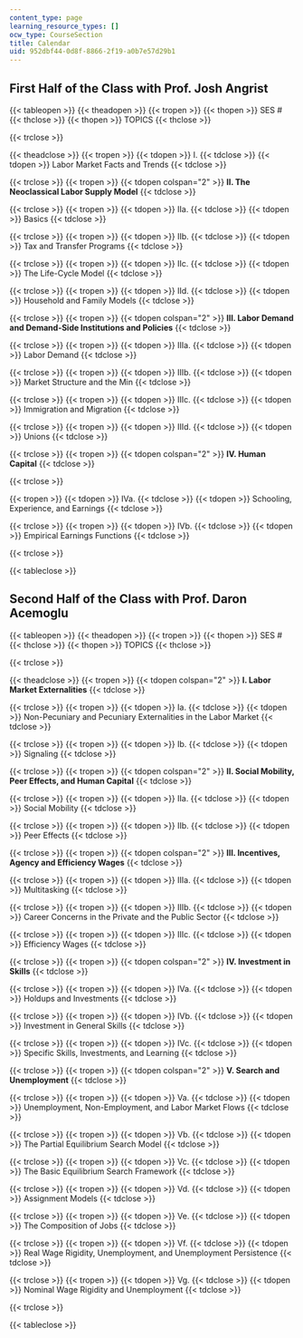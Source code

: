 ```yaml
---
content_type: page
learning_resource_types: []
ocw_type: CourseSection
title: Calendar
uid: 952dbf44-0d8f-8866-2f19-a0b7e57d29b1
---
```


First Half of the Class with Prof. Josh Angrist
-----------------------------------------------

{{< tableopen >}}
{{< theadopen >}}
{{< tropen >}}
{{< thopen >}}
SES #
{{< thclose >}}
{{< thopen >}}
TOPICS
{{< thclose >}}

{{< trclose >}}

{{< theadclose >}}
{{< tropen >}}
{{< tdopen >}}
I.
{{< tdclose >}}
{{< tdopen >}}
Labor Market Facts and Trends
{{< tdclose >}}

{{< trclose >}}
{{< tropen >}}
{{< tdopen colspan="2" >}}
**II. The Neoclassical Labor Supply Model**
{{< tdclose >}}

{{< trclose >}}
{{< tropen >}}
{{< tdopen >}}
IIa.
{{< tdclose >}}
{{< tdopen >}}
Basics
{{< tdclose >}}

{{< trclose >}}
{{< tropen >}}
{{< tdopen >}}
IIb.
{{< tdclose >}}
{{< tdopen >}}
Tax and Transfer Programs
{{< tdclose >}}

{{< trclose >}}
{{< tropen >}}
{{< tdopen >}}
IIc.
{{< tdclose >}}
{{< tdopen >}}
The Life-Cycle Model
{{< tdclose >}}

{{< trclose >}}
{{< tropen >}}
{{< tdopen >}}
IId.
{{< tdclose >}}
{{< tdopen >}}
Household and Family Models
{{< tdclose >}}

{{< trclose >}}
{{< tropen >}}
{{< tdopen colspan="2" >}}
**III. Labor Demand and Demand-Side Institutions and Policies**
{{< tdclose >}}

{{< trclose >}}
{{< tropen >}}
{{< tdopen >}}
IIIa.
{{< tdclose >}}
{{< tdopen >}}
Labor Demand
{{< tdclose >}}

{{< trclose >}}
{{< tropen >}}
{{< tdopen >}}
IIIb.
{{< tdclose >}}
{{< tdopen >}}
Market Structure and the Min
{{< tdclose >}}

{{< trclose >}}
{{< tropen >}}
{{< tdopen >}}
IIIc.
{{< tdclose >}}
{{< tdopen >}}
Immigration and Migration
{{< tdclose >}}

{{< trclose >}}
{{< tropen >}}
{{< tdopen >}}
IIId.
{{< tdclose >}}
{{< tdopen >}}
Unions
{{< tdclose >}}

{{< trclose >}}
{{< tropen >}}
{{< tdopen colspan="2" >}}
**IV. Human Capital**
{{< tdclose >}}

{{< trclose >}}

{{< tropen >}}
{{< tdopen >}}
IVa.
{{< tdclose >}}
{{< tdopen >}}
Schooling, Experience, and Earnings
{{< tdclose >}}

{{< trclose >}}
{{< tropen >}}
{{< tdopen >}}
IVb.
{{< tdclose >}}
{{< tdopen >}}
Empirical Earnings Functions
{{< tdclose >}}

{{< trclose >}}

{{< tableclose >}}

Second Half of the Class with Prof. Daron Acemoglu
--------------------------------------------------

{{< tableopen >}}
{{< theadopen >}}
{{< tropen >}}
{{< thopen >}}
SES #
{{< thclose >}}
{{< thopen >}}
TOPICS
{{< thclose >}}

{{< trclose >}}

{{< theadclose >}}
{{< tropen >}}
{{< tdopen colspan="2" >}}
**I. Labor Market Externalities**
{{< tdclose >}}

{{< trclose >}}
{{< tropen >}}
{{< tdopen >}}
Ia.
{{< tdclose >}}
{{< tdopen >}}
Non-Pecuniary and Pecuniary Externalities in the Labor Market
{{< tdclose >}}

{{< trclose >}}
{{< tropen >}}
{{< tdopen >}}
Ib.
{{< tdclose >}}
{{< tdopen >}}
Signaling
{{< tdclose >}}

{{< trclose >}}
{{< tropen >}}
{{< tdopen colspan="2" >}}
**II. Social Mobility, Peer Effects, and Human Capital**
{{< tdclose >}}

{{< trclose >}}
{{< tropen >}}
{{< tdopen >}}
IIa.
{{< tdclose >}}
{{< tdopen >}}
Social Mobility
{{< tdclose >}}

{{< trclose >}}
{{< tropen >}}
{{< tdopen >}}
IIb.
{{< tdclose >}}
{{< tdopen >}}
Peer Effects
{{< tdclose >}}

{{< trclose >}}
{{< tropen >}}
{{< tdopen colspan="2" >}}
**III. Incentives, Agency and Efficiency Wages**
{{< tdclose >}}

{{< trclose >}}
{{< tropen >}}
{{< tdopen >}}
IIIa.
{{< tdclose >}}
{{< tdopen >}}
Multitasking
{{< tdclose >}}

{{< trclose >}}
{{< tropen >}}
{{< tdopen >}}
IIIb.
{{< tdclose >}}
{{< tdopen >}}
Career Concerns in the Private and the Public Sector
{{< tdclose >}}

{{< trclose >}}
{{< tropen >}}
{{< tdopen >}}
IIIc.
{{< tdclose >}}
{{< tdopen >}}
Efficiency Wages
{{< tdclose >}}

{{< trclose >}}
{{< tropen >}}
{{< tdopen colspan="2" >}}
**IV. Investment in Skills**
{{< tdclose >}}

{{< trclose >}}
{{< tropen >}}
{{< tdopen >}}
IVa.
{{< tdclose >}}
{{< tdopen >}}
Holdups and Investments
{{< tdclose >}}

{{< trclose >}}
{{< tropen >}}
{{< tdopen >}}
IVb.
{{< tdclose >}}
{{< tdopen >}}
Investment in General Skills
{{< tdclose >}}

{{< trclose >}}
{{< tropen >}}
{{< tdopen >}}
IVc.
{{< tdclose >}}
{{< tdopen >}}
Specific Skills, Investments, and Learning
{{< tdclose >}}

{{< trclose >}}
{{< tropen >}}
{{< tdopen colspan="2" >}}
**V. Search and Unemployment**
{{< tdclose >}}

{{< trclose >}}
{{< tropen >}}
{{< tdopen >}}
Va.
{{< tdclose >}}
{{< tdopen >}}
Unemployment, Non-Employment, and Labor Market Flows
{{< tdclose >}}

{{< trclose >}}
{{< tropen >}}
{{< tdopen >}}
Vb.
{{< tdclose >}}
{{< tdopen >}}
The Partial Equilibrium Search Model
{{< tdclose >}}

{{< trclose >}}
{{< tropen >}}
{{< tdopen >}}
Vc.
{{< tdclose >}}
{{< tdopen >}}
The Basic Equilibrium Search Framework
{{< tdclose >}}

{{< trclose >}}
{{< tropen >}}
{{< tdopen >}}
Vd.
{{< tdclose >}}
{{< tdopen >}}
Assignment Models
{{< tdclose >}}

{{< trclose >}}
{{< tropen >}}
{{< tdopen >}}
Ve.
{{< tdclose >}}
{{< tdopen >}}
The Composition of Jobs
{{< tdclose >}}

{{< trclose >}}
{{< tropen >}}
{{< tdopen >}}
Vf.
{{< tdclose >}}
{{< tdopen >}}
Real Wage Rigidity, Unemployment, and Unemployment Persistence
{{< tdclose >}}

{{< trclose >}}
{{< tropen >}}
{{< tdopen >}}
Vg.
{{< tdclose >}}
{{< tdopen >}}
Nominal Wage Rigidity and Unemployment
{{< tdclose >}}

{{< trclose >}}

{{< tableclose >}}